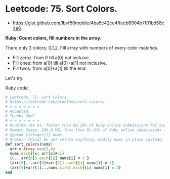 # Leetcode: 75. Sort Colors.

- https://gist.github.com/lbvf50mobile/4ba5c42ce4ffeeb6904b7f01bd58c4e6

**Ruby: Count colors, fill numbers in the array.**


There only 3 colors: 0,1,2. Fill array with numbers of every color matches.

- Fill zeroz: from 0 till a[0] not incluive.
- Fill ones: from a[0] till a[0]+a[1] not inclusive.
- Fill twos: from a[0]+a[1] till the end.

Let's try.


Ruby code:
```Ruby
# Leetcode: 75. Sort Colors.
# https://leetcode.com/problems/sort-colors/
# = = = = = = =
# Accepted.
# Thanks God!
# = = = = = = =
# Runtime: 64 ms, faster than 49.28% of Ruby online submissions for Sort Colors.
# Memory Usage: 209.8 MB, less than 82.61% of Ruby online submissions for Sort Colors.
# @param {Integer[]} nums
# @return {Void} Do not return anything, modify nums in-place instead.
def sort_colors(nums)
  arr = Array.new(3,0)
  nums.each{|x| arr[x]+=1}
  (0...arr[0]).each{|i| nums[i] = 0 }
  (arr[0]...arr[0]+arr[1]).each{|i| nums[i] = 1}
  (arr[0]+arr[1]...nums.size).each{|i| nums[i] = 2}
end

```

